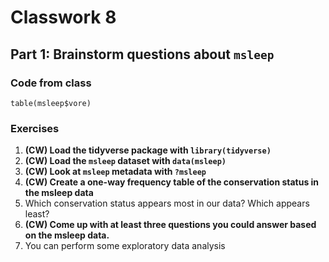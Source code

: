 # Classwork 8

## Part 1: Brainstorm questions about `msleep`

### Code from class
```
table(msleep$vore)
```

### Exercises
1. **(CW) Load the tidyverse package with `library(tidyverse)`**
2. **(CW) Load the `msleep` dataset with `data(msleep)`**
3. **(CW) Look at `msleep` metadata with `?msleep`**
4. **(CW) Create a one-way frequency table of the conservation status in the msleep data**
5. Which conservation status appears most in our data? Which appears least?
6. **(CW) Come up with at least three questions you could answer based on the msleep data.**
7. You can perform some exploratory data analysis 
